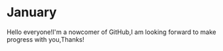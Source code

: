 # January
Hello everyone!I'm a nowcomer of GitHub,I am looking forward to make progress with you,Thanks!
